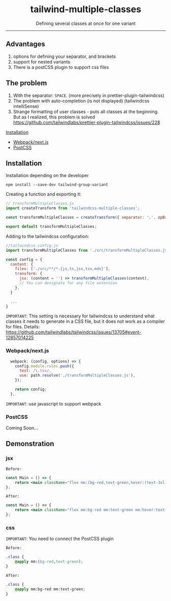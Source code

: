 <div align="center">
<h1>tailwind-multiple-classes</h1>

<p>Defining several classes at once for one variant</p>
</div>

---

## Advantages

1. options for defining your separator, and brackets
2. support for nested variants
3. There is a postCSS plugin to support css files

## The problem

1.  With the separator: `SPACE`. (more precisely in prettier-plugin-tailwindcss)
2.  The problem with auto-completion (is not displayed) (tailwindcss intelliSense)
3.  Strange formatting of user classes - puts all classes at the beginning. But as I realized, this problem is solved https://github.com/tailwindlabs/prettier-plugin-tailwindcss/issues/228

[Installation](#installation)

- [Webpack/next.js](#webpack/next.js)
- [PostCSS](#postCSS)

## Installation

Installation depending on the developer

```
npm install --save-dev tailwind-group-variant
```

Creating a function and exporting it:

```javascript
// transformMultipleClasses.js
import createTransform from 'tailwindcss-multiple-classes';

const transformMultipleClasses = createTransform({ separator: ',', opBracket: '(', clBracket: ')' });

export default transformMultipleClasses;
```

Adding to the tailwindcss configuration:

```javascript
//tailwindcss.config.js
import transformMultipleClasses from './src/transformMultipleClasses.js';

const config = {
  content: {
    files: ['./src/**/*.{js,ts,jsx,tsx,mdx}'],
    transform: {
      jsx: (content = '') => transformMultipleClasses(content),
      // You can designate for any file extension
    },
  }

  ...
}
```

`IMPORTANT`: This setting is necessary for tailwindcss to understand what classes it needs to generate in a CSS file, but it does not work as a compiler for files. Details: https://github.com/tailwindlabs/tailwindcss/issues/13705#event-12857014225

### Webpack/next.js

```javascript
  webpack: (config, options) => {
    config.module.rules.push({
      test: /\.tsx/,
      use: path.resolve('./transformMultipleClasses.js'),
    });

    return config;
  },
```

`IMPORTANT`: use javascript to support webpack

### PostCSS

Coming Soon...

## Demonstration

### jsx

`Before:`

```jsx
const Main = () => {
	return <main className="flex mm:(bg-red,text-green,hover:(text-3xl))">...</main>;
};
```

`After:`

```jsx
const Main = () => {
	return <main className="flex mm:bg-red mm:text-green mm:hover:text-3xl ">...</main>;
};
```

### css

`IMPORTANT`: You need to connect the PostCSS plugin

`Before:`

```css
.class {
	@apply mm:(bg-red,text-green);
}
```

`After:`

```css
.class {
	@apply mm:bg-red mm:text-green;
}
```
